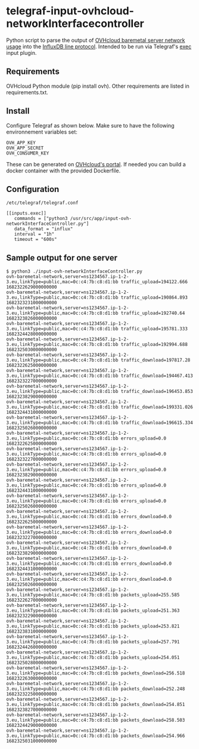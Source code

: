 # telegraf-input-ovhcloud-networkInterfacecontroller
Python script to parse the output of [OVHcloud baremetal server network usage]([https://api.ovh.com/console/#/cloud/project/%7BserviceName%7D/usage/current~GET](https://api.ovh.com/console/#/dedicated/server/%7BserviceName%7D/networkInterfaceController~GET)) into the [InfluxDB line protocol](https://docs.influxdata.com/influxdb/latest/reference/syntax/line-protocol/). Intended to be run via Telegraf's [exec](https://github.com/influxdata/telegraf/tree/master/plugins/inputs/exec) input plugin.

## Requirements
OVHcloud Python module (pip install ovh). Other requirements are listed in requirements.txt.

## Install
Configure Telegraf as shown below. Make sure to have the following environnement variables set:
```
OVH_APP_KEY
OVH_APP_SECRET
OVH_CONSUMER_KEY
```
These can be generated on [OVHcloud's portal](https://help.ovhcloud.com/csm/en-gb-api-getting-started-ovhcloud-api?id=kb_article_view&sysparm_article=KB0042784#advanced-usage-pair-ovhcloud-apis-with-an-application).
If needed you can build a docker container with the provided Dockerfile.

## Configuration

`/etc/telegraf/telegraf.conf`
```
[[inputs.exec]]
   commands = ["python3 /usr/src/app/input-ovh-networkInterfaceController.py"]
   data_format = "influx"
   interval = "1h"
   timeout = "600s"

```

## Sample output for one server
```
$ python3 ./input-ovh-networkInterfaceController.py 
ovh-baremetal-network,server=ns1234567.ip-1-2-3.eu,linkType=public,mac=0c:c4:7b:c8:d1:bb traffic_upload=194122.666 1682322629000000000
ovh-baremetal-network,server=ns1234567.ip-1-2-3.eu,linkType=public,mac=0c:c4:7b:c8:d1:bb traffic_upload=190864.893 1682323231000000000
ovh-baremetal-network,server=ns1234567.ip-1-2-3.eu,linkType=public,mac=0c:c4:7b:c8:d1:bb traffic_upload=192740.64 1682323826000000000
ovh-baremetal-network,server=ns1234567.ip-1-2-3.eu,linkType=public,mac=0c:c4:7b:c8:d1:bb traffic_upload=195781.333 1682324428000000000
ovh-baremetal-network,server=ns1234567.ip-1-2-3.eu,linkType=public,mac=0c:c4:7b:c8:d1:bb traffic_upload=192994.688 1682325030000000000
ovh-baremetal-network,server=ns1234567.ip-1-2-3.eu,linkType=public,mac=0c:c4:7b:c8:d1:bb traffic_download=197817.28 1682322625000000000
ovh-baremetal-network,server=ns1234567.ip-1-2-3.eu,linkType=public,mac=0c:c4:7b:c8:d1:bb traffic_download=194467.413 1682323227000000000
ovh-baremetal-network,server=ns1234567.ip-1-2-3.eu,linkType=public,mac=0c:c4:7b:c8:d1:bb traffic_download=196453.853 1682323829000000000
ovh-baremetal-network,server=ns1234567.ip-1-2-3.eu,linkType=public,mac=0c:c4:7b:c8:d1:bb traffic_download=199331.026 1682324431000000000
ovh-baremetal-network,server=ns1234567.ip-1-2-3.eu,linkType=public,mac=0c:c4:7b:c8:d1:bb traffic_download=196615.334 1682325026000000000
ovh-baremetal-network,server=ns1234567.ip-1-2-3.eu,linkType=public,mac=0c:c4:7b:c8:d1:bb errors_upload=0.0 1682322625000000000
ovh-baremetal-network,server=ns1234567.ip-1-2-3.eu,linkType=public,mac=0c:c4:7b:c8:d1:bb errors_upload=0.0 1682323227000000000
ovh-baremetal-network,server=ns1234567.ip-1-2-3.eu,linkType=public,mac=0c:c4:7b:c8:d1:bb errors_upload=0.0 1682323829000000000
ovh-baremetal-network,server=ns1234567.ip-1-2-3.eu,linkType=public,mac=0c:c4:7b:c8:d1:bb errors_upload=0.0 1682324431000000000
ovh-baremetal-network,server=ns1234567.ip-1-2-3.eu,linkType=public,mac=0c:c4:7b:c8:d1:bb errors_upload=0.0 1682325026000000000
ovh-baremetal-network,server=ns1234567.ip-1-2-3.eu,linkType=public,mac=0c:c4:7b:c8:d1:bb errors_download=0.0 1682322625000000000
ovh-baremetal-network,server=ns1234567.ip-1-2-3.eu,linkType=public,mac=0c:c4:7b:c8:d1:bb errors_download=0.0 1682323227000000000
ovh-baremetal-network,server=ns1234567.ip-1-2-3.eu,linkType=public,mac=0c:c4:7b:c8:d1:bb errors_download=0.0 1682323829000000000
ovh-baremetal-network,server=ns1234567.ip-1-2-3.eu,linkType=public,mac=0c:c4:7b:c8:d1:bb errors_download=0.0 1682324431000000000
ovh-baremetal-network,server=ns1234567.ip-1-2-3.eu,linkType=public,mac=0c:c4:7b:c8:d1:bb errors_download=0.0 1682325026000000000
ovh-baremetal-network,server=ns1234567.ip-1-2-3.eu,linkType=public,mac=0c:c4:7b:c8:d1:bb packets_upload=255.585 1682322627000000000
ovh-baremetal-network,server=ns1234567.ip-1-2-3.eu,linkType=public,mac=0c:c4:7b:c8:d1:bb packets_upload=251.363 1682323229000000000
ovh-baremetal-network,server=ns1234567.ip-1-2-3.eu,linkType=public,mac=0c:c4:7b:c8:d1:bb packets_upload=253.821 1682323831000000000
ovh-baremetal-network,server=ns1234567.ip-1-2-3.eu,linkType=public,mac=0c:c4:7b:c8:d1:bb packets_upload=257.791 1682324426000000000
ovh-baremetal-network,server=ns1234567.ip-1-2-3.eu,linkType=public,mac=0c:c4:7b:c8:d1:bb packets_upload=254.051 1682325028000000000
ovh-baremetal-network,server=ns1234567.ip-1-2-3.eu,linkType=public,mac=0c:c4:7b:c8:d1:bb packets_download=256.518 1682322630000000000
ovh-baremetal-network,server=ns1234567.ip-1-2-3.eu,linkType=public,mac=0c:c4:7b:c8:d1:bb packets_download=252.248 1682323225000000000
ovh-baremetal-network,server=ns1234567.ip-1-2-3.eu,linkType=public,mac=0c:c4:7b:c8:d1:bb packets_download=254.851 1682323827000000000
ovh-baremetal-network,server=ns1234567.ip-1-2-3.eu,linkType=public,mac=0c:c4:7b:c8:d1:bb packets_download=258.503 1682324429000000000
ovh-baremetal-network,server=ns1234567.ip-1-2-3.eu,linkType=public,mac=0c:c4:7b:c8:d1:bb packets_download=254.966 1682325031000000000

```
